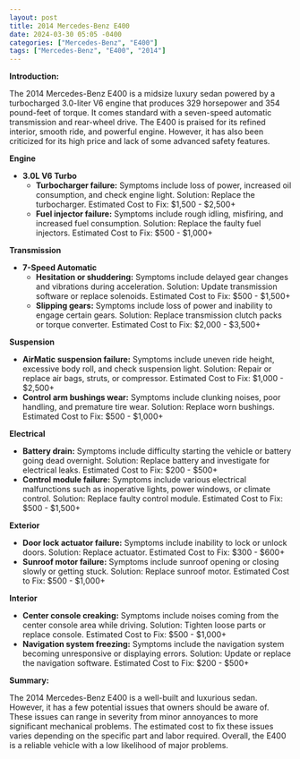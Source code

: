 ```yaml
---
layout: post
title: 2014 Mercedes-Benz E400
date: 2024-03-30 05:05 -0400
categories: ["Mercedes-Benz", "E400"]
tags: ["Mercedes-Benz", "E400", "2014"]
---
```

**Introduction:**

The 2014 Mercedes-Benz E400 is a midsize luxury sedan powered by a turbocharged 3.0-liter V6 engine that produces 329 horsepower and 354 pound-feet of torque. It comes standard with a seven-speed automatic transmission and rear-wheel drive. The E400 is praised for its refined interior, smooth ride, and powerful engine. However, it has also been criticized for its high price and lack of some advanced safety features.

**Engine**

* **3.0L V6 Turbo**
    * **Turbocharger failure:** Symptoms include loss of power, increased oil consumption, and check engine light. Solution: Replace the turbocharger. Estimated Cost to Fix: $1,500 - $2,500+
    * **Fuel injector failure:** Symptoms include rough idling, misfiring, and increased fuel consumption. Solution: Replace the faulty fuel injectors. Estimated Cost to Fix: $500 - $1,000+

**Transmission**

* **7-Speed Automatic**
    * **Hesitation or shuddering:** Symptoms include delayed gear changes and vibrations during acceleration. Solution: Update transmission software or replace solenoids. Estimated Cost to Fix: $500 - $1,500+
    * **Slipping gears:** Symptoms include loss of power and inability to engage certain gears. Solution: Replace transmission clutch packs or torque converter. Estimated Cost to Fix: $2,000 - $3,500+

**Suspension**

* **AirMatic suspension failure:** Symptoms include uneven ride height, excessive body roll, and check suspension light. Solution: Repair or replace air bags, struts, or compressor. Estimated Cost to Fix: $1,000 - $2,500+
* **Control arm bushings wear:** Symptoms include clunking noises, poor handling, and premature tire wear. Solution: Replace worn bushings. Estimated Cost to Fix: $500 - $1,000+

**Electrical**

* **Battery drain:** Symptoms include difficulty starting the vehicle or battery going dead overnight. Solution: Replace battery and investigate for electrical leaks. Estimated Cost to Fix: $200 - $500+
* **Control module failure:** Symptoms include various electrical malfunctions such as inoperative lights, power windows, or climate control. Solution: Replace faulty control module. Estimated Cost to Fix: $500 - $1,500+

**Exterior**

* **Door lock actuator failure:** Symptoms include inability to lock or unlock doors. Solution: Replace actuator. Estimated Cost to Fix: $300 - $600+
* **Sunroof motor failure:** Symptoms include sunroof opening or closing slowly or getting stuck. Solution: Replace sunroof motor. Estimated Cost to Fix: $500 - $1,000+

**Interior**

* **Center console creaking:** Symptoms include noises coming from the center console area while driving. Solution: Tighten loose parts or replace console. Estimated Cost to Fix: $500 - $1,000+
* **Navigation system freezing:** Symptoms include the navigation system becoming unresponsive or displaying errors. Solution: Update or replace the navigation software. Estimated Cost to Fix: $200 - $500+

**Summary:**

The 2014 Mercedes-Benz E400 is a well-built and luxurious sedan. However, it has a few potential issues that owners should be aware of. These issues can range in severity from minor annoyances to more significant mechanical problems. The estimated cost to fix these issues varies depending on the specific part and labor required. Overall, the E400 is a reliable vehicle with a low likelihood of major problems.
